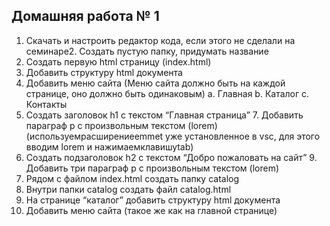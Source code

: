 ## Домашняя работа № 1

1. Скачать и настроить редактор кода, если этого не сделали на семинаре2. Создать пустую папку, придумать название
3. Создать первую html страницу (index.html)
4. Добавить структуру html документа
5. Добавить меню сайта (Меню сайта должно быть на каждой странице, оно должно быть одинаковым)
a. Главная
b. Каталог
c. Контакты
6. Создать заголовок h1 с текстом “Главная страница” 7. Добавить параграф p с произвольным текстом (lorem) (используемрасширениеemmet уже установленное в vsc, для этого вводим lorem и нажимаемклавишуtab)
8. Создать подзаголовок h2 с текстом “Добро пожаловать на сайт” 9. Добавить три параграф p с произвольным текстом (lorem)
10. Рядом с файлом index.html создать папку catalog
11. Внутри папки catalog создать файл catalog.html
12. На странице “каталог” добавить структуру html документа
13. Добавить меню сайта (такое же как на главной странице)